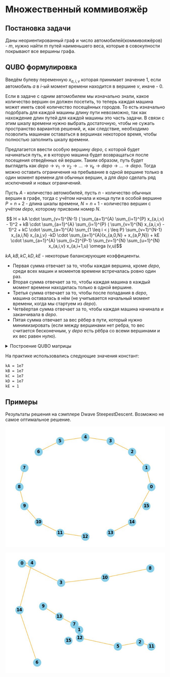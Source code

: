 # Множественный коммивояжёр
## Постановка задачи
Даны неориентированный граф и число автомобилей(коммивояжёров) - $m$, нужно найти $m$ путей наименьшего веса, которые в совокупности покрывают все вершины графа.
## QUBO формулировка
Введём булеву переменную $x_{a,i,v}$ которая принимает значение $1$, если автомобиль $a$ в $i$-ый момент времени находится в вершине $v$, иначе - $0$.

Если в задаче с одним автомобилем мы изначально знали, какое количество вершин он должен посетить, то теперь каждая машина может иметь своё количество посещённых городов. То есть изначально подобрать для каждой машины длину пути невозможно, так как нахождение длин путей для каждой машины это часть задачи. В связи с этим шкалу времени нужно выбрать достаточную, чтобы не сужать пространство вариантов решений, и, как следствие, необходимо позволить машинам оставаться в вершинах некоторое время, чтобы полностью заполнить шкалу времени. 

Предлагается ввести особую вершину $depo$, с которой будет начинаться путь, и в которую машина будет возвращаться после посещения отведённых ей вершин. Таким образом, путь будет выглядеть как $depo\rightarrow v_1\rightarrow v_2\rightarrow ...\rightarrow v_k \rightarrow depo\rightarrow ...\rightarrow depo$. Тогда можно оставить ограничения на пребывание в одной вершине только в один момент времени для обычных вершин, а для $depo$ сделать ряд исключений и новых ограничений.

Пусть $A$ - количество автомобилей, пусть $n$ - количество обычных вершин в графе, тогда с учётом начала и конца пути в особой вершине $P = n + 2$ - длина шкалы времени, $N = n + 1$ - количество вершин с учётом $depo$, которому присвоим номер $N$.

$$ H = kA \cdot \sum_{v=1}^{N-1} ( \sum_{a=1}^{A} \sum_{i=1}^{P} x_{a,i,v} - 1)^2 + kB \cdot \sum_{a=1}^{A} \sum_{i=1}^{P} ( \sum_{v=1}^{N} x_{a,i,v} - 1)^2 + kC \cdot \sum_{a=1}^{A} \sum_{1 \leq i < j \leq P} \sum_{v=1}^{N-1} x_{a,i,N} x_{a,j,v} -kD \cdot \sum_{a=1}^{A}(x_{a,0,N} + x_{a,P,N}) + kE \cdot \sum_{a=1}^{A} \sum_{i=2}^{P-1} \sum_{v=1}^{N} \sum_{u=1}^{N} x_{a,i,v} x_{a,i+1,u} \omega (v,u)$$

$kA, kB, kC, kD, kE$ - некоторые балансирующие коэффициенты.

* Первая сумма отвечает за то, чтобы каждая вершина, кроме $depo$, среди всех машин и моментов времени встречалась ровно один раз.
* Вторая сумма отвечает за то, чтобы каждая машина в каждый момент времени находилась только в одной вершине.
* Третья сумма отвечает за то, чтобы после попадания в $depo$, машина оставалась в нём (не учитывается начальный момент времени, когда мы стартуем из $depo$).
* Четвёертая сумма отвечает за то, чтобы каждая машина начинала и заканчивала в $depo$.
* Пятая сумма отвечает за вес рёбер в пути, который нужно минимизировать (если между вершинами нет ребра, то вес считается бесконечным, у $depo$ есть рёбра со всеми вершинами и их вес равен нулю).

<details>
<summary> 
  Построение QUBO матрицы
</summary>

```
def MakeQuboPolyTSP(graph, autos):
    amount_of_vertexes = len(graph)       # amount_of_vertexes = N
    dimentions = autos * amount_of_vertexes * (amount_of_vertexes + 1)
    qubo = [[0] * dimentions for i in range(dimentions)]

    for a1 in range(0, autos):     # x_a_i_v auto, time, vertex
        for a2 in range(0, autos):
            for i in range(0, amount_of_vertexes + 1):
                for j in range(0, amount_of_vertexes + 1):
                    for v in range(0, amount_of_vertexes):
                        for u in range(0, amount_of_vertexes):
                            row = a1 * (amount_of_vertexes + 1) * amount_of_vertexes + i * amount_of_vertexes + v
                            column = a2 * (amount_of_vertexes + 1) * amount_of_vertexes + j * amount_of_vertexes + u
                            if (row == column) :
                                if ((i == 0 and v == amount_of_vertexes - 1) or (i == amount_of_vertexes and v == amount_of_vertexes - 1)) :
                                    qubo[row][column] -= kD         # Четвёртая сумма
                                if (v != amount_of_vertexes - 1) :
                                    qubo[row][column] += -kA -kB    # линейное слагаемое с обычной вершиной
                                else:
                                    qubo[row][column] += -kB        # линейное слагаемое с депо 
                            else :
                                if (v == u and v != amount_of_vertexes - 1) :
                                    qubo[row][column] += 2*kA               # Квадратичное слагаемое из первой суммы
                                if (a1 == a2 and i == j and v != u):
                                    qubo[row][column] += 2*kB               # Квадратичное слагаемое из второй суммы
                                if (a1 == a2 and (j > i and v == amount_of_vertexes - 1 and u != amount_of_vertexes - 1 and i != 0) or (i > j == 1 and u == amount_of_vertexes - 1 and v != amount_of_vertexes - 1 and j!= 0)) :
                                    qubo[row][column] += kC                  # Третья сумма
                                if (a1 == a2 and abs(i - j) == 1) :
                                    qubo[row][column] += kE * graph[u][v]    # Пятая сумма
```                                    
  
</details>

На практике использовались следующие значения констант:
```
kA = 1e7
kB = 1e7
kC = 1e7
kD = 1e7
kE = 1
```

## Примеры
Результаты решения на сэмплере Dwave SteepestDescent. Возможно не самое оптимальное решение.

![](images/MTSP_15vert_2auto_polygon.jpeg)

![](images/MTSP_15vert_3auto_random.jpeg)

